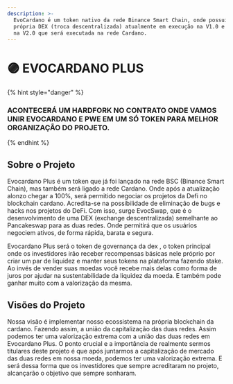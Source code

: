 ```yaml
---
description: >-
  EvoCardano é um token nativo da rede Binance Smart Chain, onde possui sua
  própria DEX (troca descentralizada) atualmente em execução na V1.0 e em breve
  na V2.0 que será executada na rede Cardano.
---
```


# 🟣 EVOCARDANO PLUS

{% hint style="danger" %}
### ACONTECERÁ UM HARDFORK NO CONTRATO ONDE VAMOS UNIR  EVOCARDANO E PWE EM UM SÓ TOKEN PARA MELHOR ORGANIZAÇÃO DO PROJETO.&#x20;
{% endhint %}

## Sobre o Projeto

Evocardano Plus é um token que já foi lançado na rede BSC (Binance Smart Chain), mas também será ligado a rede Cardano. Onde após a atualização alonzo chegar a 100%, será permitido negociar os projetos da Defi no blockchain cardano. Acredita-se na possibilidade de eliminação de bugs e hacks nos projetos do DeFi. Com isso, surge EvocSwap, que é o desenvolvimento de uma DEX (exchange descentralizada) semelhante ao Pancakeswap  para as duas redes. Onde permitirá que os usuários negociem ativos, de forma rápida, barata e segura.

Evocardano Plus será o token de governança da dex , o token principal onde os investidores irão receber recompensas básicas nele próprio por criar um par de liquidez e manter seus tokens na plataforma fazendo stake. Ao invés de vender suas moedas você recebe mais delas como forma de juros por ajudar na sustentabilidade da liquidez da moeda. E também pode ganhar muito com a valorização da mesma.

## Visões do Projeto

Nossa visão é implementar nosso ecossistema na própria blockchain da cardano. Fazendo assim, a união da capitalização das duas redes. Assim podemos ter uma valorização extrema com a união das duas redes em Evocardano Plus. O ponto crucial e a importância de realmente sermos titulares deste projeto é que após juntarmos a capitalização de mercado das duas redes em nossa moeda, podemos ter uma valorização extrema. E será dessa forma que os investidores que sempre acreditaram no projeto, alcançarão o objetivo que sempre sonharam.

